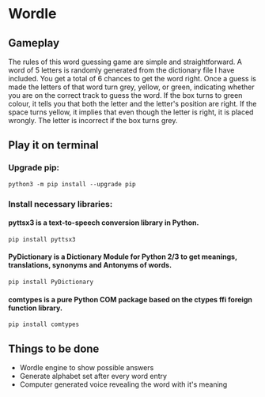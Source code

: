 # Wordle

<!-- <p align="center"><img width="75%" src="" alt="wordle game gif" /> -->

## Gameplay
  The rules of this word guessing game are simple and straightforward. A word of 5 letters is randomly generated from the dictionary file I have included. You get a total of 6 chances to get the word right. Once a guess is made the letters of that word turn grey, yellow, or green, indicating whether you are on the correct track to guess the word. If the box turns to green colour, it tells you that both the letter and the letter's position are right. If the space turns yellow, it implies that even though the letter is right, it is placed wrongly. The letter is incorrect if the box turns grey.
  
## Play it on terminal
### Upgrade pip:
```
python3 -m pip install --upgrade pip
```
### Install necessary libraries:
#### pyttsx3 is a text-to-speech conversion library in Python.
```
pip install pyttsx3
```
#### PyDictionary is a Dictionary Module for Python 2/3 to get meanings, translations, synonyms and Antonyms of words.
```
pip install PyDictionary
```
#### comtypes is a pure Python COM package based on the ctypes ffi foreign function library.
```
pip install comtypes
```

## Things to be done
- Wordle engine to show possible answers
- Generate alphabet set after every word entry
- Computer generated voice revealing the word with it's meaning
